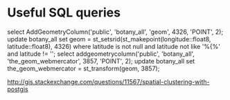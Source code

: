 # Useful SQL queries

select AddGeometryColumn('public', 'botany_all', 'geom', 4326, 'POINT', 2);
update botany_all set geom = st_setsrid(st_makepoint(longitude::float8, latitude::float8), 4326) where latitude is not null and latitude not like '%{%' and latitude != '';
select addgeometrycolumn('public', 'botany_all', 'the_geom_webmercator', 3857, 'POINT', 2);
update botany_all set the_geom_webmercator = st_transform(geom, 3857);

http://gis.stackexchange.com/questions/11567/spatial-clustering-with-postgis
